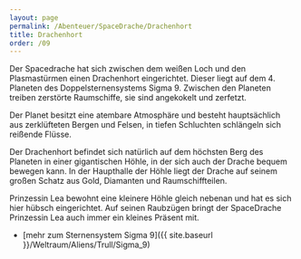 ```yaml
---
layout: page
permalink: /Abenteuer/SpaceDrache/Drachenhort
title: Drachenhort
order: /09
---
```


Der Spacedrache hat sich zwischen dem weißen Loch und den Plasmastürmen einen Drachenhort eingerichtet. Dieser liegt auf dem 4. Planeten des Doppelsternensystems Sigma 9. Zwischen den Planeten treiben zerstörte Raumschiffe, sie sind angekokelt und zerfetzt.

Der Planet besitzt eine atembare Atmosphäre und besteht hauptsächlich aus zerklüfteten Bergen und Felsen, in tiefen Schluchten schlängeln sich reißende Flüsse.

Der Drachenhort befindet sich natürlich auf dem höchsten Berg des Planeten in einer gigantischen Höhle, in der sich auch der Drache bequem bewegen kann. In der Haupthalle der Höhle liegt der Drache auf seinem großen Schatz aus Gold, Diamanten und Raumschiffteilen.

Prinzessin Lea bewohnt eine kleinere Höhle gleich nebenan und hat es sich hier hübsch eingerichtet. Auf seinen Raubzügen bringt der SpaceDrache Prinzessin Lea auch immer ein kleines Präsent mit.

- [mehr zum Sternensystem Sigma 9]({{ site.baseurl }}/Weltraum/Aliens/Trull/Sigma_9)
